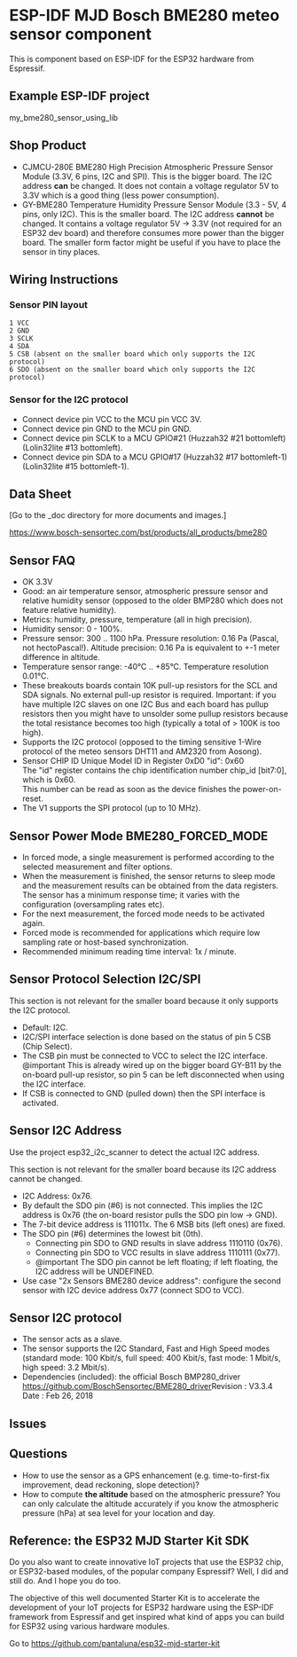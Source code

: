 # ESP-IDF MJD Bosch BME280 meteo sensor component
This is component based on ESP-IDF for the ESP32 hardware from Espressif.



## Example ESP-IDF project
my_bme280_sensor_using_lib

## Shop Product
- CJMCU-280E BME280 High Precision Atmospheric Pressure Sensor Module (3.3V, 6 pins, I2C and SPI). This is the bigger board. The I2C address **can** be changed. It does not contain a voltage regulator 5V to 3.3V which is a good thing (less power consumption).
- GY-BME280 Temperature Humidity Pressure Sensor Module (3.3 - 5V, 4 pins, only I2C). This is the smaller board. The I2C address **cannot** be changed. It contains a voltage regulator 5V -> 3.3V (not required for an ESP32 dev board) and therefore consumes more power than the bigger board. The smaller form factor might be useful if you have to place the sensor in tiny places.

## Wiring Instructions

### Sensor PIN layout
```
1 VCC
2 GND
3 SCLK
4 SDA
5 CSB (absent on the smaller board which only supports the I2C protocol)
6 SDO (absent on the smaller board which only supports the I2C protocol)
```

### Sensor for the I2C protocol
- Connect device pin VCC to the MCU pin VCC 3V.
- Connect device pin GND to the MCU pin GND.
- Connect device pin SCLK to a MCU GPIO#21 (Huzzah32 #21 bottomleft)(Lolin32lite #13 bottomleft).
- Connect device pin SDA to a MCU GPIO#17 (Huzzah32 #17 bottomleft-1)(Lolin32lite #15 bottomleft-1).



## Data Sheet
[Go to the _doc directory for more documents and images.]

https://www.bosch-sensortec.com/bst/products/all_products/bme280



## Sensor FAQ
- OK 3.3V
- Good: an air temperature sensor, atmospheric pressure sensor and relative humidity sensor (opposed to the older BMP280 which does not feature relative humidity).
- Metrics: humidity, pressure, temperature (all in high precision).
- Humidity sensor: 0 - 100%.
- Pressure sensor: 300 .. 1100 hPa. Pressure resolution: 0.16 Pa (Pascal, not hectoPascal!). Altitude precision: 0.16 Pa is equivalent to +-1 meter difference in altitude.
- Temperature sensor range: -40°C .. +85°C. Temperature resolution 0.01°C.
- These breakouts boards contain 10K pull-up resistors for the SCL and SDA signals. No external pull-up resistor is required. Important: if you have multiple I2C slaves on one I2C Bus and each board has pullup resistors then you might have to unsolder some pullup resistors because the total resistance becomes too high (typically a total of > 100K is too high).
- Supports the I2C protocol (opposed to the timing sensitive 1-Wire protocol of the meteo sensors DHT11 and AM2320 from Aosong).
- Sensor CHIP ID Unique Model ID in Register 0xD0 "id": 0x60 \
    The "id" register contains the chip identification number chip_id [bit7:0], which is 0x60. \
    This number can be read as soon as the device finishes the power-on-reset.
- The V1 supports the SPI protocol (up to 10 MHz).



## Sensor Power Mode BME280_FORCED_MODE
- In forced mode, a single measurement is performed according to the selected measurement and filter options.
- When the measurement is finished, the sensor returns to sleep mode and the measurement results can be obtained from the data registers. The sensor has a minimum response time; it varies with the configuration (oversampling rates etc).
- For the next measurement, the forced mode needs to be activated again.
- Forced mode is recommended for applications which require low sampling rate or host-based synchronization.
- Recommended minimum reading time interval: 1x / minute.



## Sensor Protocol Selection I2C/SPI
This section is not relevant for the smaller board because it only supports the I2C protocol.

- Default: I2C.
- I2C/SPI interface selection is done based on the status of pin 5 CSB (Chip Select).
- The CSB pin must be connected to VCC to select the I2C interface. @important This is already wired up on the bigger board GY-B11 by the on-board pull-up resistor, so pin 5 can be left disconnected when using the I2C interface.
- If CSB is connected to GND (pulled down) then the SPI interface is activated.



## Sensor I2C Address
Use the project esp32_i2c_scanner to detect the actual I2C address.

This section is not relevant for the smaller board because its I2C address cannot be changed.

- I2C Address: 0x76.
- By default the SDO pin (#6) is not connected. This implies the I2C address is 0x76 (the on-board resistor pulls the SDO pin low -> GND).
- The 7-bit device address is 111011x. The 6 MSB bits (left ones) are fixed.
- The SDO pin (#6) determines the lowest bit (0th).
    + Connecting pin SDO to GND results in slave address 1110110 (0x76).
    + Connecting pin SDO to VCC results in slave address 1110111 (0x77).
    + @important The SDO pin cannot be left floating; if left floating, the I2C address will be UNDEFINED.
- Use case "2x Sensors BME280 device address": configure the second sensor with I2C device address 0x77 (connect SDO to VCC).



## Sensor I2C protocol
- The sensor acts as a slave.
- The sensor supports the I2C Standard, Fast and High Speed modes (standard mode: 100 Kbit/s, full speed: 400 Kbit/s, fast mode: 1 Mbit/s, high speed: 3.2 Mbit/s).
- Dependencies (included): the official Bosch BMP280_driver https://github.com/BoschSensortec/BME280_driver 
  ​    Revision : V3.3.4
  ​    Date : Feb 26, 2018



## Issues



## Questions
- How to use the sensor as a GPS enhancement (e.g. time-to-first-fix improvement, dead reckoning, slope detection)?
- How to compute **the altitude** based on the atmospheric pressure? You can only calculate the altitude accurately if you know the atmospheric pressure (hPa) at sea level for your location and day.



## Reference: the ESP32 MJD Starter Kit SDK

Do you also want to create innovative IoT projects that use the ESP32 chip, or ESP32-based modules, of the popular company Espressif? Well, I did and still do. And I hope you do too.

The objective of this well documented Starter Kit is to accelerate the development of your IoT projects for ESP32 hardware using the ESP-IDF framework from Espressif and get inspired what kind of apps you can build for ESP32 using various hardware modules.

Go to https://github.com/pantaluna/esp32-mjd-starter-kit

